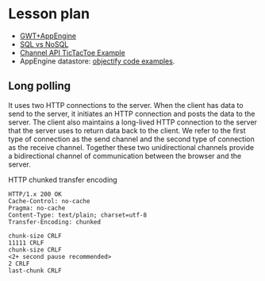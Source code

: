# Lesson plan #
  * [GWT+AppEngine](http://www.google.com/events/io/2011/sessions/highly-productive-gwt-rapid-development-with-app-engine-objectify-requestfactory-and-gwt-platform.html)
  * [SQL vs NoSQL](https://developers.google.com/events/io/2012/sessions/gooio2012/306/)
  * [Channel API TicTacToe Example](https://developers.google.com/appengine/docs/java/channel/#Java_Example_Tic_Tac_Toe_application)
  * AppEngine datastore: [objectify code examples](https://code.google.com/p/objectify-appengine/wiki/Entities#Serializing).


## Long polling ##
It uses two HTTP connections to the server. When the client has data to send to the server, it initiates an HTTP connection and posts the data to the server. The client also maintains a long-lived HTTP connection to the server that the server uses to return data back to the client. We refer to the first type of connection as the send channel and the second type of connection as the receive channel. Together these two unidirectional channels provide a bidirectional channel of communication between the browser and the server.

HTTP chunked transfer encoding
```
HTTP/1.x 200 OK
Cache-Control: no-cache
Pragma: no-cache
Content-Type: text/plain; charset=utf-8
Transfer-Encoding: chunked

chunk-size CRLF
11111 CRLF
chunk-size CRLF
<2+ second pause recommended>
2 CRLF
last-chunk CRLF
```